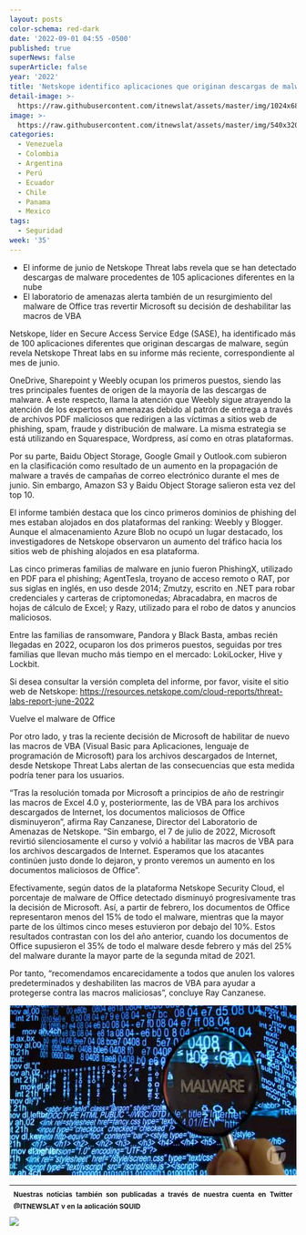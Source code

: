 ```yaml
---
layout: posts
color-schema: red-dark
date: '2022-09-01 04:55 -0500'
published: true
superNews: false
superArticle: false
year: '2022'
title: 'Netskope identifico aplicaciones que originan descargas de malware '
detail-image: >-
  https://raw.githubusercontent.com/itnewslat/assets/master/img/1024x680/Malware-Virus-g.jpg
image: >-
  https://raw.githubusercontent.com/itnewslat/assets/master/img/540x320/Malware-Virus-p.jpg
categories:
  - Venezuela
  - Colombia
  - Argentina
  - Perú
  - Ecuador
  - Chile
  - Panama
  - Mexico
tags:
  - Seguridad
week: '35'
---
```

- El informe de junio de Netskope Threat labs revela que se han detectado descargas de malware procedentes de 105 aplicaciones diferentes en la nube 
- El laboratorio de amenazas alerta también de un resurgimiento del malware de Office tras revertir Microsoft su decisión de deshabilitar las macros de VBA

Netskope, líder en Secure Access Service Edge (SASE), ha identificado más de 100 aplicaciones diferentes que originan descargas de malware, según revela Netskope Threat labs en su informe más reciente, correspondiente al mes de junio.

OneDrive, Sharepoint y Weebly ocupan los primeros puestos, siendo las tres principales fuentes de origen de la mayoría de las descargas de malware. A este respecto, llama la atención que Weebly sigue atrayendo la atención de los expertos en amenazas debido al patrón de entrega a través de archivos PDF maliciosos que redirigen a las víctimas a sitios web de phishing, spam, fraude y distribución de malware. La misma estrategia se está utilizando en Squarespace, Wordpress, así como en otras plataformas.

Por su parte, Baidu Object Storage, Google Gmail y Outlook.com subieron en la clasificación como resultado de un aumento en la propagación de malware a través de campañas de correo electrónico durante el mes de junio. Sin embargo, Amazon S3 y Baidu Object Storage salieron esta vez del top 10.

El informe también destaca que los cinco primeros dominios de phishing del mes estaban alojados en dos plataformas del ranking: Weebly y Blogger. Aunque el almacenamiento Azure Blob no ocupó un lugar destacado, los investigadores de Netskope observaron un aumento del tráfico hacia los sitios web de phishing alojados en esa plataforma.

Las cinco primeras familias de malware en junio fueron PhishingX, utilizado en PDF para el phishing; AgentTesla, troyano de acceso remoto o RAT, por sus siglas en inglés, en uso desde 2014; Zmutzy, escrito en .NET para robar credenciales y carteras de criptomonedas; Abracadabra, en macros de hojas de cálculo de Excel; y Razy, utilizado para el robo de datos y anuncios maliciosos.

Entre las familias de ransomware, Pandora y Black Basta, ambas recién llegadas en 2022, ocuparon los dos primeros puestos, seguidas por tres familias que llevan mucho más tiempo en el mercado: LokiLocker, Hive y Lockbit.

Si desea consultar la versión completa del informe, por favor, visite el sitio web de Netskope: https://resources.netskope.com/cloud-reports/threat-labs-report-june-2022  

Vuelve el malware de Office

Por otro lado, y tras la reciente decisión de Microsoft de habilitar de nuevo las macros de VBA (Visual Basic para Aplicaciones, lenguaje de programación de Microsoft) para los archivos descargados de Internet, desde Netskope Threat Labs alertan de las consecuencias que esta medida podría tener para los usuarios. 

“Tras la resolución tomada por Microsoft a principios de año de restringir las macros de Excel 4.0 y, posteriormente, las de VBA para los archivos descargados de Internet, los documentos maliciosos de Office disminuyeron”, afirma Ray Canzanese, Director del Laboratorio de Amenazas de Netskope. “Sin embargo, el 7 de julio de 2022, Microsoft revirtió silenciosamente el curso y volvió a habilitar las macros de VBA para los archivos descargados de Internet. Esperamos que los atacantes continúen justo donde lo dejaron, y pronto veremos un aumento en los documentos maliciosos de Office”.

Efectivamente, según datos de la plataforma Netskope Security Cloud, el porcentaje de malware de Office detectado disminuyó progresivamente tras la decisión de Microsoft. Así, a partir de febrero, los documentos de Office representaron menos del 15% de todo el malware, mientras que la mayor parte de los últimos cinco meses estuvieron por debajo del 10%. Estos resultados contrastan con los del año anterior, cuando los documentos de Office supusieron el 35% de todo el malware desde febrero y más del 25% del malware durante la mayor parte de la segunda mitad de 2021. 

Por tanto, “recomendamos encarecidamente a todos que anulen los valores predeterminados y deshabiliten las macros de VBA para ayudar a protegerse contra las macros maliciosas”, concluye Ray Canzanese.

![](https://raw.githubusercontent.com/itnewslat/assets/master/img/540x320/Malware-Virus-p.jpg)

<table style="height: 42px;" width="569">
<tbody>
<tr>
<td style="text-align: justify;"><sub><strong>Nuestras noticias también son publicadas a través de nuestra cuenta en Twitter <a href="https://twitter.com/itnewslat?lang=es">@ITNEWSLAT</a> y en la aplicación <a href="https://squidapp.co/en/">SQUID</a></strong></sub></td>
</tr>
</tbody>
</table>

<img src="https://tracker.metricool.com/c3po.jpg?hash=56f88a41e39ab42c063cc51676587a04"/>
